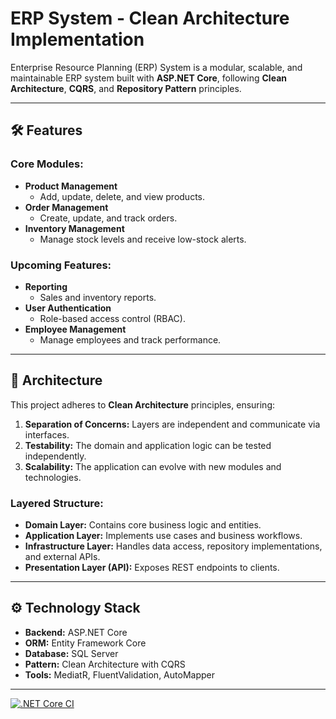# ERP System - Clean Architecture Implementation

Enterprise Resource Planning (ERP) System is a modular, scalable, and maintainable ERP system built with **ASP.NET Core**, following **Clean Architecture**, **CQRS**, and **Repository Pattern** principles.

---

## 🛠️ Features

### Core Modules:
- **Product Management**
  - Add, update, delete, and view products.
- **Order Management**
  - Create, update, and track orders.
- **Inventory Management**
  - Manage stock levels and receive low-stock alerts.

### Upcoming Features:
- **Reporting**
  - Sales and inventory reports.
- **User Authentication**
  - Role-based access control (RBAC).
- **Employee Management**
  - Manage employees and track performance.

---

## 🎯 Architecture

This project adheres to **Clean Architecture** principles, ensuring:
1. **Separation of Concerns:** Layers are independent and communicate via interfaces.
2. **Testability:** The domain and application logic can be tested independently.
3. **Scalability:** The application can evolve with new modules and technologies.

### Layered Structure:
- **Domain Layer:** Contains core business logic and entities.
- **Application Layer:** Implements use cases and business workflows.
- **Infrastructure Layer:** Handles data access, repository implementations, and external APIs.
- **Presentation Layer (API):** Exposes REST endpoints to clients.

---

## ⚙️ Technology Stack

- **Backend:** ASP.NET Core
- **ORM:** Entity Framework Core
- **Database:** SQL Server
- **Pattern:** Clean Architecture with CQRS
- **Tools:** MediatR, FluentValidation, AutoMapper

---

[![.NET Core CI](https://github.com/marijatopalova/SupplyChainManagementSystem/actions/workflows/main.yml/badge.svg)](https://github.com/marijatopalova/SupplyChainManagementSystem/actions/workflows/main.yml)

